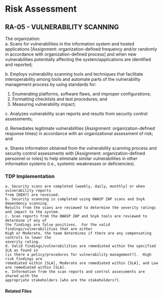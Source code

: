 # Risk Assessment
## RA-05 - VULNERABILITY SCANNING

The organization:  
a. Scans for vulnerabilities in the information system and hosted applications [Assignment: organization-defined frequency and/or randomly in accordance with organization-defined process] and when new vulnerabilities potentially affecting the system/applications are identified and reported;  

b. Employs vulnerability scanning tools and techniques that facilitate interoperability among tools and automate parts of the vulnerability management process by using standards for:  
   1. Enumerating platforms, software flaws, and improper configurations;  
   2. Formatting checklists and test procedures; and  
   3. Measuring vulnerability impact;  

c. Analyzes vulnerability scan reports and results from security control assessments;  

d. Remediates legitimate vulnerabilities [Assignment: organization-defined response times] in accordance with an organizational assessment of risk; and  

e. Shares information obtained from the vulnerability scanning process and security control assessments with [Assignment: organization-defined personnel or roles] to help eliminate similar vulnerabilities in other information systems (i.e., systemic weaknesses or deficiencies).  

### TDP Implementation

	a. Security scans are completed [weekly, daily, monthly] or when vulnerability reports  
	from [NIH?] are received.  
	b. Security scanning is completed using OWASP ZAP scans and Snyk dependency scanning.  
	Results from the scans are reviewed to determine the severity ratings and impact to the system.  
	c. Scan reports from the OWASP ZAP and Snyk tools are reviewed to determine if any of  
	the findings are false positives.  For the valid findings/vulnerabilities that are either  
	High or Moderate, the team determines if there are any compensating controls to lower the  
	severity rating.  
	d. Valid findings/vulnerabilities are remediated within the specified SLA as found in  
	[is there a policy/procedures for vulnerability management?].  High risk findings are  
	remediated within [SLA], Moderate are remediated within [SLA], and Low are remediated within [SLA].  
	e. Information from the scan reports and control assessments are shared with the  
	appropriate stakeholders [who are the stakeholders?]. 
	
#### Related Files

